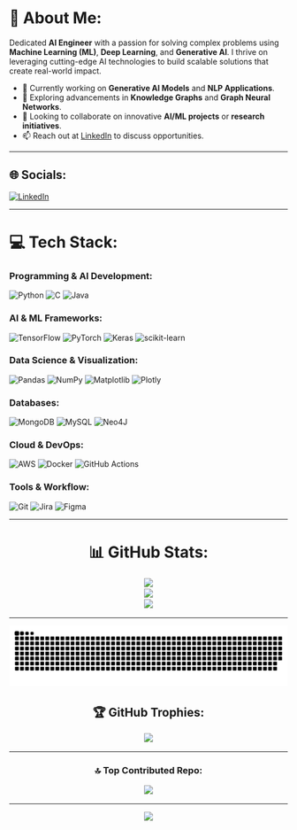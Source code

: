 
# 💫 About Me:
Dedicated **AI Engineer** with a passion for solving complex problems using **Machine Learning (ML)**, **Deep Learning**, and **Generative AI**. I thrive on leveraging cutting-edge AI technologies to build scalable solutions that create real-world impact.  
 - 🔭 Currently working on **Generative AI Models** and **NLP Applications**.  
 - 🌱 Exploring advancements in **Knowledge Graphs** and **Graph Neural Networks**.  
 - 👯 Looking to collaborate on innovative **AI/ML projects** or **research initiatives**. 
 - 📫 Reach out at [LinkedIn](https://linkedin.com/in/mmonish147) to discuss opportunities.  

---

## 🌐 Socials:
[![LinkedIn](https://img.shields.io/badge/LinkedIn-%230077B5.svg?logo=linkedin&logoColor=white)](https://linkedin.com/in/mmonish147)

---

# 💻 Tech Stack:
### Programming & AI Development:
![Python](https://img.shields.io/badge/python-3670A0?style=for-the-badge&logo=python&logoColor=ffdd54) ![C](https://img.shields.io/badge/c-%2300599C.svg?style=for-the-badge&logo=c&logoColor=white) ![Java](https://img.shields.io/badge/java-%23ED8B00.svg?style=for-the-badge&logo=openjdk&logoColor=white)  

### AI & ML Frameworks:
![TensorFlow](https://img.shields.io/badge/TensorFlow-%23FF6F00.svg?style=for-the-badge&logo=TensorFlow&logoColor=white) ![PyTorch](https://img.shields.io/badge/PyTorch-%23EE4C2C.svg?style=for-the-badge&logo=PyTorch&logoColor=white) ![Keras](https://img.shields.io/badge/Keras-%23D00000.svg?style=for-the-badge&logo=Keras&logoColor=white) ![scikit-learn](https://img.shields.io/badge/scikit--learn-%23F7931E.svg?style=for-the-badge&logo=scikit-learn&logoColor=white)  

### Data Science & Visualization:
![Pandas](https://img.shields.io/badge/pandas-%23150458.svg?style=for-the-badge&logo=pandas&logoColor=white) ![NumPy](https://img.shields.io/badge/numpy-%23013243.svg?style=for-the-badge&logo=numpy&logoColor=white) ![Matplotlib](https://img.shields.io/badge/Matplotlib-%23ffffff.svg?style=for-the-badge&logo=Matplotlib&logoColor=black) ![Plotly](https://img.shields.io/badge/Plotly-%233F4F75.svg?style=for-the-badge&logo=plotly&logoColor=white)  

### Databases:
![MongoDB](https://img.shields.io/badge/MongoDB-%234ea94b.svg?style=for-the-badge&logo=mongodb&logoColor=white) ![MySQL](https://img.shields.io/badge/mysql-4479A1.svg?style=for-the-badge&logo=mysql&logoColor=white) ![Neo4J](https://img.shields.io/badge/Neo4j-008CC1?style=for-the-badge&logo=neo4j&logoColor=white)  

### Cloud & DevOps:
![AWS](https://img.shields.io/badge/AWS-%23FF9900.svg?style=for-the-badge&logo=amazon-aws&logoColor=white) ![Docker](https://img.shields.io/badge/docker-%230db7ed.svg?style=for-the-badge&logo=docker&logoColor=white) ![GitHub Actions](https://img.shields.io/badge/github%20actions-%232671E5.svg?style=for-the-badge&logo=githubactions&logoColor=white)  

### Tools & Workflow:
![Git](https://img.shields.io/badge/git-%23F05033.svg?style=for-the-badge&logo=git&logoColor=white) ![Jira](https://img.shields.io/badge/jira-%230A0FFF.svg?style=for-the-badge&logo=jira&logoColor=white) ![Figma](https://img.shields.io/badge/figma-%23F24E1E.svg?style=for-the-badge&logo=figma&logoColor=white)  

---
<div align="center">
 
# 📊 GitHub Stats:
![](https://github-readme-stats.vercel.app/api?username=monish147&theme=transparent&hide_border=false&include_all_commits=true&count_private=true)<br/>
![](https://github-readme-streak-stats.herokuapp.com/?user=monish147&theme=transparent&hide_border=false)<br/>
![](https://github-readme-stats.vercel.app/api/top-langs/?username=monish147&theme=transparent&hide_border=false&include_all_commits=true&count_private=true&layout=compact)

---

![snake gif](https://github.com/monish147/monish147/blob/output/github-snake-dark.svg)


## 🏆 GitHub Trophies:
![](https://github-profile-trophy.vercel.app/?username=monish147&theme=onedark&no-frame=false&no-bg=true&margin-w=4)

---

### 🔝 Top Contributed Repo:
![](https://github-contributor-stats.vercel.app/api?username=monish147&limit=5&theme=dark&combine_all_yearly_contributions=true)

---

[![](https://visitcount.itsvg.in/api?id=monish147&icon=0&color=0)](https://visitcount.itsvg.in)

</div>
